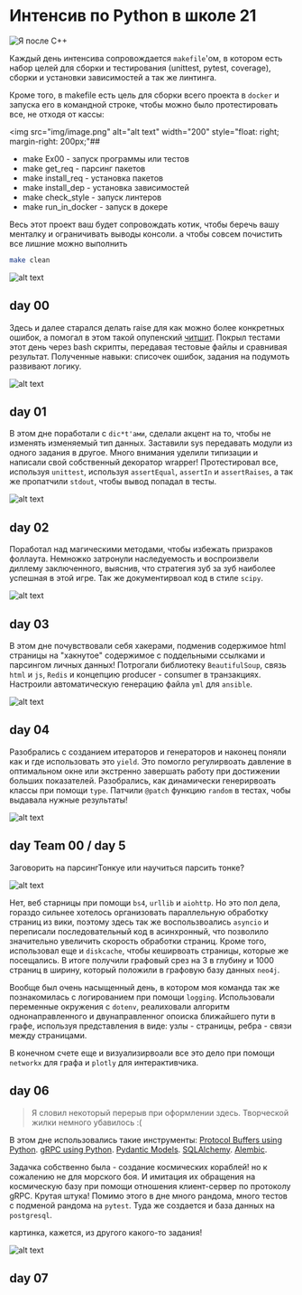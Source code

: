 # Интенсив по Python в школе 21

![Я после C++](img/image-2.png)

Каждый день интенсива сопровождается `makefile`'ом, в котором есть набор целей для сборки и тестирования (unittest, pytest, coverage), сборки и установки зависимостей а так же линтинга. 

Кроме того, в makefile есть цель для сборки всего проекта в `docker` и запуска его в командной строке, чтобы можно было протестировать все, не отходя от кассы: 

<img src="img/image.png" alt="alt text" width="200" style="float: right; margin-right: 200px;"##

* make Ex00 - запуск программы или тестов
* make get_req - парсинг пакетов
* make install_req - установка пакетов
* make install_dep - установка зависимостей
* make check_style - запуск линтеров
* make run_in_docker - запуск в докере

Весь этот проект ваш будет сопровождать котик, чтобы беречь вашу менталку и ограничивать выводы консоли. а чтобы совсем почистить все лишние можно выполнить 
```bash
make clean
```
![alt text](img/image-9.png)

## day 00 

Здесь и далее старался делать raise для как можно более конкретных ошибок, а помогал в этом такой опупенский [читшит](https://kieranholland.com/best-python-cheat-sheet/). Покрыл тестами этот день через bash скрипты, передавая тестовые файлы и сравнивая результат. Полученные навыки: списочек ошибок, задания на подумоть развивают логику.

![alt text](img/image-5.png)

## day 01

В этом дне поработали с `dic*t'ами`, сделали акцент на то, чтобы не изменять изменяемый тип данных. Заставили sys передавать модули из одного задания в другое. Много внимания уделили типизации и написали свой собственный декоратор wrapper! Протестировал все, используя `unittest`, используя `assertEqual`, `assertIn` и `assertRaises`, а так же пропатчили `stdout`, чтобы вывод попадал в тесты.

![alt text](img/image-4.png)

## day 02

Поработал над магическими методами, чтобы избежать призраков фоллаута. Немножко затронули наследуемость и воспроизвели диллему заключенного, выяснив, что стратегия зуб за зуб наиболее успешная в этой игре. Так же документирвоал код в стиле `scipy`.

![alt text](img/image-6.png)

## day 03

В этом дне почувствовали себя хакерами, подменив содержимое html страницы на "хакнутое" содержимое с поддельными ссылками и парсингом личных данных! Потрогали библиотеку `BeautifulSoup`, связь `html` и `js`, `Redis` и концепцию producer - consumer в транзакциях. Настроили автоматическую генерацию файла `yml` для `ansible`. 

![alt text](img/image-7.png)

## day 04

Разобрались с созданием итераторов и генераторов и наконец поняли как и где использовать это `yield`. Это помогло регулирвоать давление в оптимальном окне или экстренно завершать работу при достижении больших показателей. Разобрались, как динамически генерирвоать классы при помощи `type`. Патчили `@patch` функцию `random` в тестах, чобы выдавала нужные результаты! 

![alt text](img/image-8.png)

## day Team 00 / day 5

Заговорить на парсингТонкуе или научиться парсить тонке?

![alt text](img/image-3.png)

Нет, веб старницы при помощи `bs4`, `urllib` и `aiohttp`. Но это пол дела, гораздо сильнее хотелось организовать параллельную обработку страниц из вики, поэтому здесь так же воспользвоались `asyncio` и переписали последовательный код в асинхронный, что позволило значительно увеличить скорость обработки страниц. Кроме того, использовал еще и `diskcache`, чтобы кеширвоать страницы, которые же посещались. В итоге получили графовый срез на 3 в глубину и 1000 страниц в ширину, который положили в графовую базу данных `neo4j`. 

Вообще был очень насыщенный день, в котором моя команда так же познакомилась с логированием при помощи `logging`. Использовали переменные окружения с `dotenv`, реалиховали алгоритм однонаправленного и двунаправленног опоиска ближайшего пути в графе, используя представления в виде: узлы - страницы, ребра - связи между страницами. 

В конечном счете еще и визуализирвоали все это дело при помощи `networkx` для графа и `plotly` для интерактивчика.

## day 06

> Я словил некоторый перерыв при оформлении здесь. Творческой жилки немного убавилось :(

В этом дне использовались такие инструменты:
[Protocol Buffers using Python](https://developers.google.com/protocol-buffers/docs/pythontutorial).
[gRPC using Python](https://grpc.io/docs/languages/python/basics/).
[Pydantic Models](https://pydantic-docs.helpmanual.io/usage/models/).
[SQLAlchemy](https://docs.sqlalchemy.org/en/14/orm/tutorial.html).
[Alembic](https://alembic.sqlalchemy.org/en/latest/tutorial.html).

Задачка собственно была - создание космических кораблей! но к сожалению не для морского боя. И имитация их обращения на космическую базу при помощи отношения клиент-сервер по протоколу gRPC. Крутая штука! Помимо этого в дне много рандома, много тестов с подменой рандома на `pytest`. Туда же создается и база данных на `postgresql`.

картинка, кажется, из другого какого-то задания!

![alt text](img/image10.png)

## day 07

